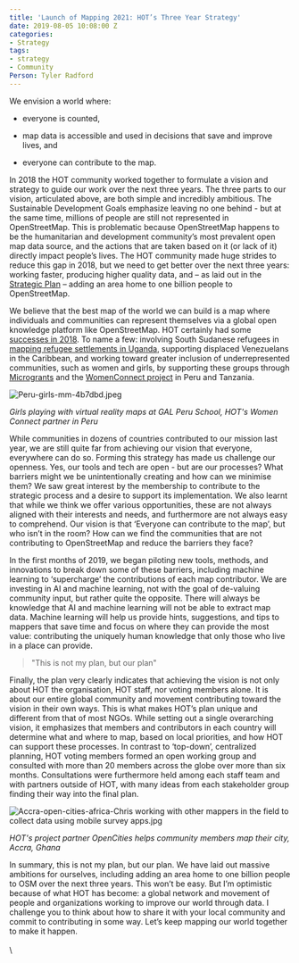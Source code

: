 ```yaml
---
title: 'Launch of Mapping 2021: HOT’s Three Year Strategy'
date: 2019-08-05 10:08:00 Z
categories:
- Strategy
tags:
- strategy
- Community
Person: Tyler Radford
---
```


We envision a world where:

* everyone is counted,

* map data is accessible and used in decisions that save and improve lives, and

* everyone can contribute to the map.

In 2018 the HOT community worked together to formulate a vision and strategy to guide our work over the next three years. The three parts to our vision, articulated above, are both simple and incredibly ambitious. The Sustainable Development Goals emphasize leaving no one behind - but at the same time, millions of people are still not represented in OpenStreetMap. This is problematic because OpenStreetMap happens to be the humanitarian and development community’s most prevalent open map data source, and the actions that are taken based on it (or lack of it) directly impact people’s lives. The HOT community made huge strides to reduce this gap in 2018, but we need to get better over the next three years: working faster, producing higher quality data, and – as laid out in the [Strategic Plan](https://www.hotosm.org/strategic-plan) – adding an area home to one billion people to OpenStreetMap.

We believe that the best map of the world we can build is a map where individuals and communities can represent themselves via a global open knowledge platform like OpenStreetMap. HOT certainly had some [successes in 2018](https://www.hotosm.org/downloads/2018-Annual-Report.pdf). To name a few: involving South Sudanese refugees in [mapping refugee settlements in Uganda](https://www.hotosm.org/updates/2017-07-20_from_the_map_to_the_field_hot_trains_msf_and_refugees_in_field_data_collection_-), supporting displaced Venezuelans in the Caribbean, and working toward greater inclusion of underrepresented communities, such as women and girls, by supporting these groups through [Microgrants](https://www.hotosm.org/projects/microgrants_and_community_development) and the [WomenConnect project](https://www.hotosm.org/projects/women-connect-number-letgirlsmap-growing-female-open-data-leaders-across-5-continents/) in Peru and Tanzania.

![Peru-girls-mm-4b7dbd.jpeg](/uploads/Peru-girls-mm-4b7dbd.jpeg)

*Girls playing with virtual reality maps at  GAL Peru School, HOT's Women Connect partner in Peru*

While communities in dozens of countries contributed to our mission last year, we are still quite far from achieving our vision that everyone, everywhere can do so. Forming this strategy has made us challenge our openness. Yes, our tools and tech are open - but are our processes? What barriers might we be unintentionally creating and how can we minimise them? We saw great interest by the membership to contribute to the strategic process and a desire to support its implementation. We also learnt that while we think we offer various opportunities, these are not always aligned with their interests and needs, and furthermore are not always easy to comprehend. Our vision is that ‘Everyone can contribute to the map’, but who isn’t in the room? How can we find the communities that are not contributing to OpenStreetMap and reduce the barriers they face?

In the first months of 2019, we began piloting new tools, methods, and innovations to break down some of these barriers, including machine learning to ‘supercharge’ the contributions of each map contributor. We are investing in AI and machine learning, not with the goal of de-valuing community input, but rather quite the opposite. There will always be knowledge that AI and machine learning will not be able to extract map data. Machine learning will help us provide hints, suggestions, and tips to mappers that save time and focus on where they can provide the most value: contributing the uniquely human knowledge that only those who live in a place can provide.

> "This is not my plan, but our plan"

Finally, the plan very clearly indicates that achieving the vision is not only about HOT the organisation, HOT staff, nor voting members alone. It is about our entire global community and movement contributing toward the vision in their own ways. This is what makes HOT’s plan unique and different from that of most NGOs. While setting out a single overarching vision, it emphasizes that members and contributors in each country will determine what and where to map, based on local priorities, and how HOT can support these processes. In contrast to ‘top-down’, centralized planning, HOT voting members formed an open working group and consulted with more than 20 members across the globe over more than six months. Consultations were furthermore held among each staff team and with partners outside of HOT, with many ideas from each stakeholder group finding their way into the final plan.

![Accra-open-cities-africa-Chris working with other mappers in the field to collect data using mobile survey apps.jpg](/uploads/Accra-open-cities-africa-Chris%20working%20with%20other%20mappers%20in%20the%20field%20to%20collect%20data%20using%20mobile%20survey%20apps.jpg)

*HOT's project partner OpenCities helps community members map their city, Accra, Ghana*

In summary, this is not my plan, but our plan. We have laid out massive ambitions for ourselves, including adding an area home to one billion people to OSM over the next three years. This won’t be easy. But I’m optimistic because of what HOT has become: a global network and movement of people and organizations working to improve our world through data. I challenge you to think about how to share it with your local community and commit to contributing in some way. Let’s keep mapping our world together to make it happen.\
\
\\